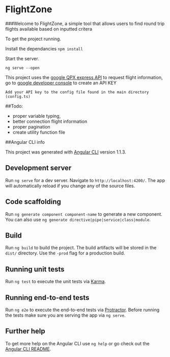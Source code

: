 # FlightZone
###Welcome to FlightZone, a simple tool that allows users to find round trip flights available based on inputted critera

To get the project running.

Install the dependancies
`npm install`

Start the server.

`ng serve --open`

This project uses the [google QPX express API](https://developers.google.com/qpx-express/) to request flight information, go to [google developer console](https://console.developers.google.com/) to create an API KEY

`Add your API key to the config file found in the main directory (config.ts)`

##Todo:

- proper variable typing,
- better connection flight information
- proper pagination
- create utility function file

##Angular CLI info

This project was generated with [Angular CLI](https://github.com/angular/angular-cli) version 1.1.3.

## Development server

Run `ng serve` for a dev server. Navigate to `http://localhost:4200/`. The app will automatically reload if you change any of the source files.

## Code scaffolding

Run `ng generate component component-name` to generate a new component. You can also use `ng generate directive|pipe|service|class|module`.

## Build

Run `ng build` to build the project. The build artifacts will be stored in the `dist/` directory. Use the `-prod` flag for a production build.

## Running unit tests

Run `ng test` to execute the unit tests via [Karma](https://karma-runner.github.io).

## Running end-to-end tests

Run `ng e2e` to execute the end-to-end tests via [Protractor](http://www.protractortest.org/).
Before running the tests make sure you are serving the app via `ng serve`.

## Further help

To get more help on the Angular CLI use `ng help` or go check out the [Angular CLI README](https://github.com/angular/angular-cli/blob/master/README.md).
